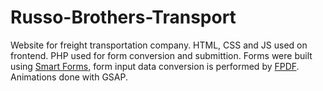 # Russo-Brothers-Transport
Website for freight transportation company. HTML, CSS and JS used on frontend. PHP used for form conversion and submittion.
Forms were built using [Smart Forms](https://codecanyon.net/item/smart-forms/7254656), form input data conversion is performed by [FPDF](http://www.fpdf.org/). Animations done with GSAP.
